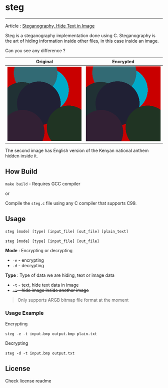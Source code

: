 # steg

---
Article : [Steganography, Hide Text in Image](http://jnjenga.com//articles/steganography-hide-text-in-image/)

Steg is a steganography implementation done using C. Steganography is the art of hiding information inside other files, in this case inside an image.

 Can you see any difference ?

|        Original         |              Encrypted              |
| :---------------------: | :---------------------------------: |
| ![Original](test-files/original.bmp) | ![Encrypted](generated-files/enc-output.bmp) |

The second image has English version of the Kenyan national anthem hidden inside it.

## How Build

`make build` - Requires GCC compiler 

or

Compile the `steg.c` file using any C compiler that  supports C99.

## Usage

`steg [mode] [type] [input_file] [out_file] [plain_text]`

`steg [mode] [type] [input_file] [out_file]`

**Mode** : Encrypting or decrypting

- `-e` - encrypting
- `-d` - decrypting

**Type** : Type of data we are hiding, text or image data

- `-t` - text, hide text data in image
- ~~`-i` - hide image inside another image~~

> Only supports ARGB bitmap file format at the moment

### Usage Example

Encrypting

`steg -e -t input.bmp output.bmp plain.txt`

Decrypting

`steg -d -t input.bmp output.txt`


## License

Check license readme

